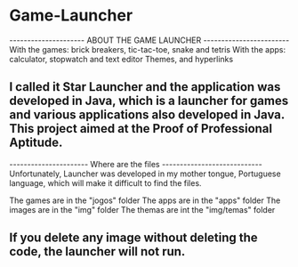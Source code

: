 # Game-Launcher
--------------------- ABOUT THE GAME LAUNCHER ------------------------  
With the games: brick breakers, tic-tac-toe, snake and tetris
With the apps: calculator, stopwatch and text editor 
Themes, and hyperlinks

I called it Star Launcher and the application was developed in Java, which is a launcher for games and various applications also developed in Java. 
This project aimed at the Proof of Professional Aptitude.
-----------------------------------------------------------------------

---------------------- Where are the files ----------------------------
Unfortunately, Launcher was developed in my mother tongue, Portuguese language, which will make it difficult to find the files.

The games are in the "jogos" folder
The apps are in the "apps" folder
The images are in the "img" folder
The themas are int the "img/temas" folder

If you delete any image without deleting the code, the launcher will not run.
-----------------------------------------------------------------------
